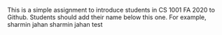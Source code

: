 This is a simple assignment to introduce students in CS 1001 FA 2020 to Github. Students should add their name below this one. For example,
sharmin jahan
sharmin jahan test
